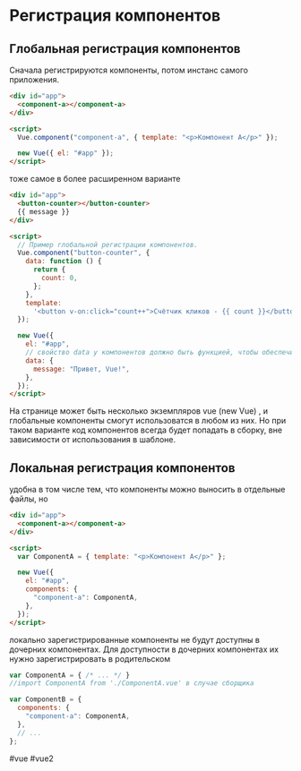 # Регистрация компонентов

## Глобальная регистрация компонентов

Сначала регистрируются компоненты, потом инстанс самого приложения.

```html
<div id="app">
  <component-a></component-a>
</div>

<script>
  Vue.component("component-a", { template: "<p>Компонент А</p>" });

  new Vue({ el: "#app" });
</script>
```

тоже самое в более расширенном варианте

```html
<div id="app">
  <button-counter></button-counter>
  {{ message }}
</div>

<script>
  // Пример глобальной регистрации компонентов.
  Vue.component("button-counter", {
    data: function () {
      return {
        count: 0,
      };
    },
    template:
      '<button v-on:click="count++">Счётчик кликов - {{ count }}</button>',
  });

  new Vue({
    el: "#app",
    // свойство data у компонентов должно быть функцией, чтобы обеспечить независимую работу разных экземпляров одного компонента на странице.
    data: {
      message: "Привет, Vue!",
    },
  });
</script>
```

На странице может быть несколько экземпляров vue (new Vue) , и глобальные компоненты смогут использоватся в любом из них.
Но при таком варианте код компонентов всегда будет попадать в сборку, вне зависимости от использования в шаблоне.

## Локальная регистрация компонентов
удобна в том числе тем, что компоненты можно выносить в отдельные файлы, но

```html
<div id="app">
  <component-a></component-a>
</div>

<script>
  var ComponentA = { template: "<p>Компонент A</p>" };

  new Vue({
    el: "#app",
    components: {
      "component-a": ComponentA,
    },
  });
</script>
```

локально зарегистрированные компоненты не будут доступны в дочерних компонентах. Для доступности в дочерних компонентах
их нужно зарегистрировать в родительском

```js
var ComponentA = { /* ... */ }
//import ComponentA from './ComponentA.vue' в случае сборщика

var ComponentB = {
  components: {
    "component-a": ComponentA,
  },
  // ...
};
```


#vue #vue2